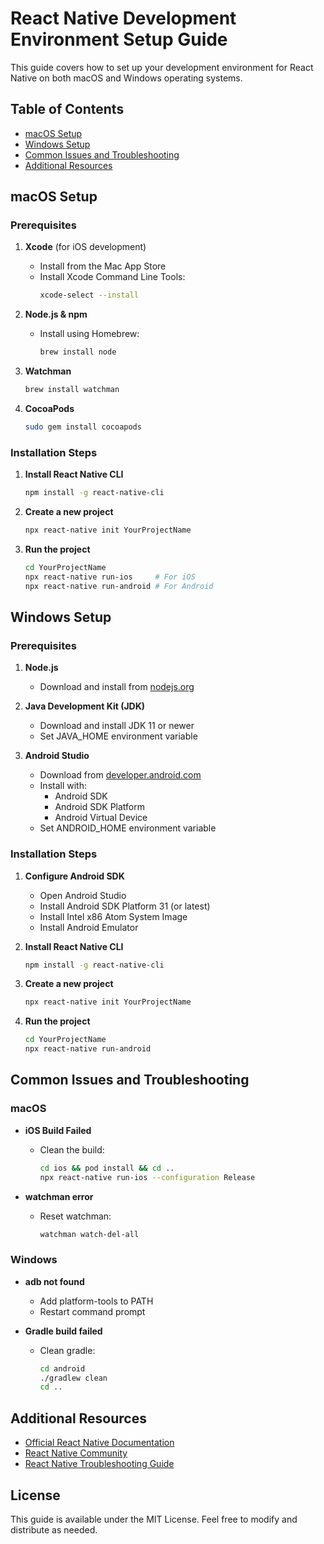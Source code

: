 # React Native Development Environment Setup Guide

This guide covers how to set up your development environment for React Native on both macOS and Windows operating systems.

## Table of Contents
- [macOS Setup](#macos-setup)
- [Windows Setup](#windows-setup)
- [Common Issues and Troubleshooting](#common-issues-and-troubleshooting)
- [Additional Resources](#additional-resources)

## macOS Setup

### Prerequisites
1. **Xcode** (for iOS development)
   - Install from the Mac App Store
   - Install Xcode Command Line Tools:
     ```bash
     xcode-select --install
     ```

2. **Node.js & npm**
   - Install using Homebrew:
     ```bash
     brew install node
     ```

3. **Watchman**
   ```bash
   brew install watchman
   ```

4. **CocoaPods**
   ```bash
   sudo gem install cocoapods
   ```

### Installation Steps

1. **Install React Native CLI**
   ```bash
   npm install -g react-native-cli
   ```

2. **Create a new project**
   ```bash
   npx react-native init YourProjectName
   ```

3. **Run the project**
   ```bash
   cd YourProjectName
   npx react-native run-ios     # For iOS
   npx react-native run-android # For Android
   ```

## Windows Setup

### Prerequisites
1. **Node.js**
   - Download and install from [nodejs.org](https://nodejs.org/)

2. **Java Development Kit (JDK)**
   - Download and install JDK 11 or newer
   - Set JAVA_HOME environment variable

3. **Android Studio**
   - Download from [developer.android.com](https://developer.android.com/studio)
   - Install with:
     - Android SDK
     - Android SDK Platform
     - Android Virtual Device
   - Set ANDROID_HOME environment variable

### Installation Steps

1. **Configure Android SDK**
   - Open Android Studio
   - Install Android SDK Platform 31 (or latest)
   - Install Intel x86 Atom System Image
   - Install Android Emulator

2. **Install React Native CLI**
   ```bash
   npm install -g react-native-cli
   ```

3. **Create a new project**
   ```bash
   npx react-native init YourProjectName
   ```

4. **Run the project**
   ```bash
   cd YourProjectName
   npx react-native run-android
   ```

## Common Issues and Troubleshooting

### macOS
- **iOS Build Failed**
  - Clean the build:
    ```bash
    cd ios && pod install && cd ..
    npx react-native run-ios --configuration Release
    ```

- **watchman error**
  - Reset watchman:
    ```bash
    watchman watch-del-all
    ```

### Windows
- **adb not found**
  - Add platform-tools to PATH
  - Restart command prompt

- **Gradle build failed**
  - Clean gradle:
    ```bash
    cd android
    ./gradlew clean
    cd ..
    ```

## Additional Resources

- [Official React Native Documentation](https://reactnative.dev/docs/environment-setup)
- [React Native Community](https://github.com/react-native-community)
- [React Native Troubleshooting Guide](https://reactnative.dev/docs/troubleshooting)

## License

This guide is available under the MIT License. Feel free to modify and distribute as needed.

